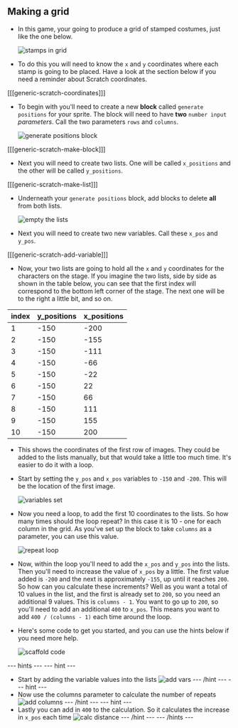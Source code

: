 ## Making a grid

- In this game, your going to produce a grid of stamped costumes, just like the one below.

	![stamps in grid](images/stamp_grid.png)
	
- To do this you will need to know the `x` and `y` coordinates where each stamp is going to be placed. Have a look at the section below if you need a reminder about Scratch coordinates.

[[[generic-scratch-coordinates]]]

- To begin with you'll need to create a new **block** called `generate positions` for your sprite. The block will need to have **two** `number input` *parameters*. Call the two parameters `rows` and `columns`.

	![generate positions block](images/script_1.svg)

[[[generic-scratch-make-block]]]

- Next you will need to create two lists. One will be called `x_positions` and the other will be called `y_positions`.

[[[generic-scratch-make-list]]]

- Underneath your `generate positions` block, add blocks to delete **all** from both lists.

	![empty the lists](images/script_2.svg)

- Next you will need to create two new variables. Call these `x_pos` and `y_pos`.

[[[generic-scratch-add-variable]]]

- Now, your two lists are going to hold all the `x` and `y` coordinates for the characters on the stage. If you imagine the two lists, side by side as shown in the table below, you can see that the first index will correspond to the bottom left corner of the stage. The next one will be to the right a little bit, and so on.

|index|y_positions|x_positions|
|-----|-----------|-----------|
|1    |-150       |-200       |
|2    |-150       |-155       |
|3    |-150       |-111       |
|4    |-150       |-66        |
|5    |-150       |-22        |
|6    |-150       |22         |
|7    |-150       |66         |
|8    |-150       |111        |
|9    |-150       |155        |
|10   |-150       |200        |

- This shows the coordinates of the first row of images. They could be added to the lists manually, but that would take a little too much time. It's easier to do it with a loop.

- Start by setting the `y_pos` and `x_pos` variables to `-150` and `-200`. This will be the location of the first image.

	![variables set](images/script_3.svg)
	
- Now you need a loop, to add the first 10 coordinates to the lists. So how many times should the loop repeat? In this case it is 10 - one for each column in the grid. As you've set up the block to take `columns` as a parameter, you can use this value.

	![repeat loop](images/script_4.svg)
	
- Now, within the loop you'll need to add the `x_pos` and `y_pos` into the lists. Then you'll need to increase the value of `x_pos` by a little. The first value added is `-200` and the next is approximately `-155`, up until it reaches `200`. So how can you calculate these increments? Well as you want a total of 10 values in the list, and the first is already set to `200`, so you need an additional 9 values. This is `columns - 1`. You want to go up to `200`, so you'll need to add an additional `400` to `x_pos`. This means you want to add `400 / (columns - 1)` each time around the loop.

- Here's some code to get you started, and you can use the hints below if you need more help.

	![scaffold code](images/script_5.svg)
	
--- hints --- --- hint ---
- Start by adding the variable values into the lists
    ![add vars](images/script_6.svg)
--- /hint --- --- hint ---
- Now use the columns parameter to calculate the number of repeats
	![add columns](images/script_7.svg)
--- /hint --- --- hint ---
- Lastly you can add in `400` to the calculation. So it calculates the increase in `x_pos` each time
	![calc distance](images/script_8.svg)
--- /hint --- --- /hints ---
